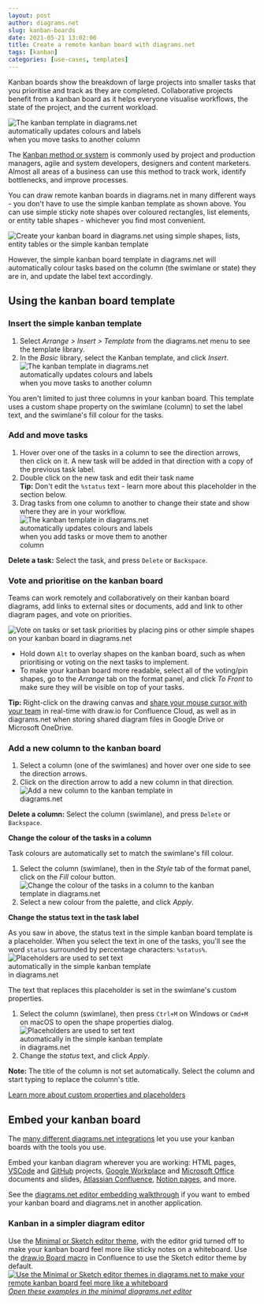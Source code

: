 ```yaml
---
layout: post
author: diagrams.net
slug: kanban-boards
date: 2021-05-21 13:02:00
title: Create a remote kanban board with diagrams.net
tags: [kanban]
categories: [use-cases, templates]
---
```


Kanban boards show the breakdown of large projects into smaller tasks that you prioritise and track as they are completed. Collaborative projects benefit from a kanban board as it helps everyone visualise workflows, the state of the project, and the current workload.

<img src="/assets/img/blog/kanban-template-example.png" style="width=100%;max-width:300px;height:auto;"  alt="The kanban template in diagrams.net automatically updates colours and labels when you move tasks to another column">

The [Kanban method or system](https://en.wikipedia.org/wiki/Kanban) is commonly used by project and production managers, agile and system developers, designers and content marketers. Almost all areas of a business can use this method to track work, identify bottlenecks, and improve processes. 

You can draw remote kanban boards in diagrams.net in many different ways - you don't have to use the simple kanban template as shown above. You can use simple sticky note shapes over coloured rectangles, list elements, or entity table shapes - whichever you find most convenient. 

<img src="/assets/img/blog/kanban-template-alternatives.png" style="width=100%;max-width:600px;height:auto;"  alt="Create your kanban board in diagrams.net using simple shapes, lists, entity tables or the simple kanban template">

However, the simple kanban board template in diagrams.net will automatically colour tasks based on the column (the swimlane or state) they are in, and update the label text accordingly. 

## Using the kanban board template

### Insert the simple kanban template

1. Select _Arrange > Insert > Template_ from the diagrams.net menu to see the template library. 
2. In the _Basic_ library, select the Kanban template, and click _Insert_. 
<br /><img src="/assets/img/blog/kanban-template-insert.png" style="width=100%;max-width:300px;height:auto;"  alt="The kanban template in diagrams.net automatically updates colours and labels when you move tasks to another column">

You aren't limited to just three columns in your kanban board. This template uses a custom shape property on the swimlane (column) to set the label text, and the swimlane's fill colour for the tasks.

### Add and move tasks

1. Hover over one of the tasks in a column to see the direction arrows, then click on it. A new task will be added in that direction with a copy of the previous task label. 
2. Double click on the new task and edit their task name 
<br />**Tip:** Don't edit the ``%status`` text - learn more about this placeholder in the section below. 
3. Drag tasks from one column to another to change their state and show where they are in your workflow.
<br /><img src="/assets/img/blog/kanban-template-use.gif" style="width=100%;max-width:300px;height:auto;"  alt="The kanban template in diagrams.net automatically updates colours and labels when you add tasks or move them to another column">

**Delete a task:** Select the task, and press ``Delete`` or ``Backspace``.

### Vote and prioritise on the kanban board

Teams can work remotely and collaboratively on their kanban board diagrams, add links to external sites or documents, add and link to other diagram pages, and vote on priorities.

<img src="/assets/img/blog/kanban-template-vote.png" style="width=100%;max-width:500px;height:auto;"  alt="Vote on tasks or set task priorities by placing pins or other simple shapes on your kanban board in diagrams.net">

* Hold down ``Alt`` to overlay shapes on the kanban board, such as when prioritising or voting on the next tasks to implement.
* To make your kanban board more readable, select all of the voting/pin shapes, go to the _Arrange_ tab on the format panel, and click _To Front_ to make sure they will be visible on top of your tasks.

**Tip:** Right-click on the drawing canvas and [share your mouse cursor with your team](/blog/concurrent-editing.html) in real-time with draw.io for Confluence Cloud, as well as in diagrams.net when storing shared diagram files in Google Drive or Microsoft OneDrive.


### Add a new column to the kanban board

1. Select a column (one of the swimlanes) and hover over one side to see the direction arrows.
2. Click on the direction arrow to add a new column in that direction.
<br /><img src="/assets/img/blog/kanban-template-add-column.gif" style="width=100%;max-width:400px;height:auto;"  alt="Add a new column to the kanban template in diagrams.net">

**Delete a column:** Select the column (swimlane), and press ``Delete`` or ``Backspace``.

**Change the colour of the tasks in a column**

Task colours are automatically set to match the swimlane's fill colour.

1. Select the column (swimlane), then in the _Style_ tab of the format panel, click on the _Fill_ colour button.
<br /><img src="/assets/img/blog/kanban-template-recolour-column.png" style="width=100%;max-width:400px;height:auto;"  alt="Change the colour of the tasks in a column to the kanban template in diagrams.net">
2. Select a new colour from the palette, and click _Apply_.

**Change the status text in the task label**

As you saw in above, the status text in the simple kanban board template is a placeholder. When you select the text in one of the tasks, you'll see the word ``status`` surrounded by percentage characters: ``%status%``. 
<br /><img src="/assets/img/blog/kanban-template-label-placeholder.png" style="width=100%;max-width:300px;height:auto;"  alt="Placeholders are used to set text automatically in the simple kanban template in diagrams.net">

The text that replaces this placeholder is set in the swimlane's custom properties.

1. Select the column (swimlane), then press ``Ctrl+M`` on Windows or ``Cmd+M`` on macOS to open the shape properties dialog. 
<br /><img src="/assets/img/blog/kanban-template-relabel-column.png" style="width=100%;max-width:300px;height:auto;"  alt="Placeholders are used to set text automatically in the simple kanban template in diagrams.net">
2. Change the _status_ text, and click _Apply_.

**Note:** The title of the column is not set automatically. Select the column and start typing to replace the column's title.

[Learn more about custom properties and placeholders](/blog/placeholders.html)

## Embed your kanban board

The [many different diagrams.net integrations](/integrations.html) let you use your kanban boards with the tools you use. 

Embed your kanban diagram wherever you are working: HTML pages, [VSCode](/blog/embed-diagrams-vscode.html) and [GitHub](/blog/embed-diagrams-github-markdown.html) projects, [Google Workplace](/blog/diagrams-google-docs.html) and [Microsoft Office](/doc/faq/microsoft-office-diagrams.html) documents and slides, [Atlassian Confluence](/doc/drawio-confluence-cloud.html), [Notion pages](/embed-diagrams-notion.html), and more. 

See the [diagrams.net editor embedding walkthrough](/blog/embedding-walkthrough.html) if you want to embed your kanban board and diagrams.net in another application.

### Kanban in a simpler diagram editor

Use the [Minimal or Sketch editor theme](/blog/diagram-editor-theme.html), with the editor grid turned off to make your kanban board feel more like sticky notes on a whiteboard. Use the [draw.io Board macro](/blog/drawio-board-macro.html) in Confluence to use the Sketch editor theme by default.
<br />[<img src="/assets/img/blog/kanban-template-examples-minimal.png" style="width=100%;max-width:600px;height:auto;"  alt="Use the Minimal or Sketch editor themes in diagrams.net to make your remote kanban board feel more like a whiteboard">](https://app.diagrams.net/?ui=min&title=kanban.drawio#R7Z1bd5u6EoB%2FTR7jxd34Mfd2r6Tpanr23n3aSwZsq8HIBZxLf%2F2RhIQBCQenGHCstCuxJYwBfTOjGWbEiXmxfLmJwWpxh%2FwgPDE0%2F%2BXEvDwxDNPRLfyHtLxmLbqljbOWeQz9rE3bNDzA3wHbkLeuoR8krC1rShEKU7gqN3ooigIvLbWBOEbP5c1mKPRLDSswD0qHQRoePBAGwmb%2FQD9dZK2uMd60fwrgfMG%2FWXcmWc8S8I3ZjpMF8NFzocm8OjEvYoTS7NXy5SIIydUrX5frmt78wOIgSpt8wH%2B8XM%2FvX%2BJQBz%2FWn%2F810cNf2qmZ7eUJhGt2wuxg01d%2BBWK0jvyA7EQ7Mc%2BfFzANHlbAI73PeNBx2yJdhvidjl8mj0HqLdibBfAW6zi4IRtdWrhhhWCUBvHVEz7khO1whqL0GixhSAg5iz2yfw%2F3GtolWOPrGsRsowe0jum3LtIUD75hm2f4Fz5d8otskIzmCM3DAKxgMvLQknZ4Cd30epZ9BX5Z%2BhLbOK9%2BTYagQY8NhuEFClFMr4Q5c73A88hZpjF6DAo9U9e2bPIJcVDYOD0FcRq8FJrYIN0EaBmkMT4yjfWeOhb7DJOZU4Mz9bwh0NTsrG1RoM8xXUY%2Bo36e730DBn7B2JBz8ms6uf8F%2Fvf08%2FnOvnxE6GZqXZ%2FaYwGU74jINRJ4SZ7hMgRRwK8n6yFA4Ose%2BrfgFa3JAScp8B75u%2FMFiuFvvD3IUUpBnI%2BGs2U0Np98IHtkXMVBgj%2F7lY%2BEXmm6Ay%2BlDW9BkrIGD4UhWCVwmh%2F3EsRzGJ2jNMVUZRvVI8DP%2F7pyuPSnDJk%2BqYpMC%2FxY7riCj6kJ%2BGA9LOKj6%2Ba%2B8HFFfEDyiFt0gR98mqlwgSOUAVW4pqwJhHAe4bdhMCMfI9cJYvV9xppTRDRUghUWjOa3dBuqiljLN3b2pAnhz85CqqIX0PeDiMCBUpCCjASNazB6dexz%2FB9fxAttZJ%2FY%2BMAv8Ht98x7%2FJ5vH6QWK8LkASAc0wJg9BwS1XTnYLpZv08FowJLUiAW%2BXfsoTOpQEE2PQmGfKNhGzyg4Wh0KpkKhUxTGbjMUTHtfKOgCCpf4os57m134duD61mBmF64xNR1nALMLx3z%2F7MLaFzxGnR6xlB75Az3iNKdjKLMLR3RoGQq2QqFTFPqfXTh1KDgKhU5RaDy72BsKtmR2gUeyt8kFCNzZcEIXjucG09kAJhfjd4cu3H0FvhxJ4CvTImOlRf5Ei9iN4RjM3KI2iOUqFDpFoencYm8GRTdEi1IbD1%2BAFXnJRqBkHMxMaWMDACNyByIzNYISLxsfuqPc%2BMzgS%2BB%2Fy%2B5zUUuBnm%2Fxzoq3V4p2jJPmBVF2z6NkQ3TRVjW46dG32bBMq2Q2LAkerswj5dZlD3yIUc5aMPC5pxCE3wIvBdGcMlJGgFxjP0ar79iWB9zUS%2B%2BliZqFqg7amekW%2BnJanA7E7IIMUDNsxKyxapBNGGRjv7%2BhN8Wo5l3gw%2FVyNwDo7eyC0v7jscXHwPen1xiKdsZs0njMCoM0dkYTw7XHukV%2Fu1anQyZGH2tvT3U7aJWJQXkK4AxkGF%2B2DmFREjVzpPF%2B%2FFt3Oh1lMUyodHIXOtnpXyeLYcFbLDPHoZBz7g9IIVt1CnlHkf1ACnmHYTwUhSw6UUohd6GQJ%2F0rZDE4fyzauPloDUYb18ZAxTyNo9HGzYfxULSxGN6sScE47IBWntkx4CQLY3ABLVMFtFpRG25jFgYT0LLEgNYn%2FL3HYq%2FfFc6y3ZGZq3rLNK1ODbZVG88SE6KOxmDvHM%2BqG8OiJBr6yMntte04nVpsbhaUTu5YJ%2Fcf0LLEgNYR6eQc%2FEPSybUhLTEz8Vh08g7jeDA6Wc2T%2B9HJ%2Fce0bHGefDw3GawDnCbbtdNkMUP4aFTyB5wmywJbsuzfA49r8aTi4eb3uvo741ra%2FnSA8qFaURsHGNeyGyx%2B8TGNdQ79Tsba7HZ0av0lMfH%2BWIzzDuP2clIrZXa346hu8vejYPsPUtlHe5PfftdN%2Fo4VbO1dfbGc5WgU7M539btUsNIVvN6RuhyhlAzKG0t5TYH3OKeLf92v0xBGXGh8ED%2FekyFJiaLRRpot%2BiLX19eTc0PwRQoFUNzVSVBITu%2FchzGmCCIy7kxvzmPgQzxgl4WuCOvZRaGv%2FJ3GmbAGWb7qGn1TXNursNYXyQb4CecU6EtDYlKkq5kNaeWyFpyzU3tslryzU4PfR3yrzsppoc5KCrfonNVVWbGCuwK%2FggNdrapbYtVBVRj1rGvr44h5B%2BsUMXj0Oqo%2F1tJ3rQBlWCO7jJTJZ%2B8FpPiaDaUizhbqeaVEvSOxWKlLpS6bqEtdNhfoVF1KilLfytNUcCu4ZXA71bmAJFTbKdsNfEm1Uu0OOa5tUGJqVoUSR7z5s7%2BVaqWc1Hq19alvSgcqHSihO18%2B4rXa0JsSbJqir7yh4XlDuivxhkSrypdK7sQbql2Ltz4nTSlLpSybKMu8LLE3ZamL%2BVhvpvcouhXdMrqNKt1iGKtjuMW4v%2FKH6v2ht3OjWsDEqvrMnT63Q46JGEE%2FMZwwpWrlCb%2Bck5ebxIqsC39VoVcpS6Usd5ACnaum4dxG4s81eSsDVLlNg3ObdKfRPSRbolX35jXptTeR6jMnlK5UurKBruz0HpI0B0ZSWShCLV8nm4ziu9fJNq0T2XrY1cWvJU2N18MmLbL1sCVZ8Vxqirh9DeIl3gwfg6HdYYGsqjyadiSq%2FZrFfMn5naPYp9UE%2BcEXktMyMeYPHTSKQkbTIGFCNr5bhyl8oJueSMsCZjb5J5360h92DoX27KclwE1NmA2MR2JkYGxIGLe5l7UD5Gj6kzwG0tBCMA1CppzviX645xiDdM329yVg5VnbJcIqnCITIbkwiEP2NkBM%2B2sVcdAl5PCEOZ4Rl1NsS8HbJopl%2FAyNNz1ke%2BZtgkBJRFG%2Bhr0oeWUT0dRGVWg%2B02w8d6vInStldbt2a16nIClnkqXRWu7uD8%2FDbxmv9ezmN%2FAz12wal%2Bhzfq0RzzE%2BzUwttnOa7qxe6EXh%2FRtfLtsNJiiq39EzOy%2ByK2z9l0Rh449qu34LbOVYyfZ%2FuCObST2JSeYubrbf8nfhZihpyy5X0R1ehXgOt0AhFqDyE2a3q5LxVlXyVohGVC8F6djy8AqmL77nWbibyBB1cmKPiZLcgpXsTkmj%2FR3EPohAdabmskP7h8uHXpFYidW5pj87SLLVWJJZLzcx%2FHkCDb1Sd%2FfM3eZyrSu5%2FhBybSu5Hopc64MQbEMJ9ocQbEcJ9lAEu2eLfXn%2F%2BcuN6EN%2BJmK5itEcu0ZJE6Jc5U0OxZvUNMfRKoHJPXmTvNctMz0M79JSxupDGKuJMlZtGavm5dYD9i5tJdcfQa6zemIl10OQ62F4l44S7A8h2IYS7KEIdu%2Fe5Zcr0bm8QMtVGKR4aBrApG%2BFSTmWHTqW%2BvmZfmVUKN%2BrY2k6Q3Qsx8pOfQg7ZSo71ZKdsndOoRmiY%2Bkquf4Qcr09s0nJdYdy3bNjeeZ5wSqfaBbnoOUeztMXa2VdfDr1Tlc%2BWqb%2FfV74V%2Ben%2BvYApJqC7nUKWplqVjPnHFc73%2BsU1LbUFFSZqj83VVLVYqgY6DtM1RYtraagSq6HINfbo1ZKrjuU6w6noEItkhwOcb2bB0giohQS6D2%2BUnFM6XtSaJdwDvFsVSOrBOM%2FMV%2BsmHQiIuPpgnzAj8EzXTtH80D0BBI%2B891SDVo7F6s0Na8alfFdLttXFaHi2nTlglBzItaDjieyZXRaWINZzqm4js4tTIiK3jwypkAo3EB4E%2BA%2BEPJeYungNAbsmBSNg6ex6vScupI1H7gn1AmMvIK0VJ08DUs6chaTy8cYvIpSUldsaN%2BCENCaX0XjodJou5VqeUNSLG%2FyquNOeGywUA1H4JbM8r%2BiBLLK86xUtggZryynFbAgWeQo1EeASlNEthNakr98mWOoFiOIkhH8CqMir0Y2BdM039dK68mYvMOyNE3AvphTquAUit3tykoOujaR1ALrkhknX0ysfdN9wHQSNqV0EjbldBI2FZ1yOseTKp2ySvVO6WywFsNg6ZzNgC2l03XtGjonk7GiU06nUV1qeQB0Nniy12DpVJa9Vd1pVXSn0zucDdaLHyycyrC3a9gr6zI6dt9wiovUHw6cyq63CicPVA4HTjHofjhwKrPeKpxVh91w%2BoZTjLQfDpzKrLdr1itzzs3T5vqCU7Li%2FOHQqex6m3QK%2FvoA6FSReEVn1mtaVTo1o3c8VShe4cnw5J%2FJ8ewdThWJV3ByOKvPgtH03vEUV6T%2Fm6bFXX%2BNIYoxiUmTpx2oHI4hAKZX0jLx6EpjQtInxe0txe2QrbOaPLaqAE2jOnnsPSxkqHuRCk%2BOp5DHYfaOp7obqfDkeFYfZ9Q7nOpupIKT%2BzaVW%2BX6pMsMzR%2FLbz9%2B%2Byg0Xp1FHMGpB%2F%2F6IcnQ%2FE7T1hNeCfQIoimt3UsD3AJoNRB51toSUN7IhdTWKx93kIHyMAjrmLwCkU8%2BlJUT0gJD0joFSVY9tCnSwB9ZLyNVINQdxQKyErDrKbb0aha8qZkCxJYre2bcuyrbYoTSQt8NUVp3yCcVq1f%2FBw%3D%3D)
<br />[_Open these examples in the minimal diagrams.net editor_](https://app.diagrams.net/?ui=min&title=kanban.drawio#R7Z1bd5u6EoB%2FTR7jxd34Mfd2r6Tpanr23n3aSwZsq8HIBZxLf%2F2RhIQBCQenGHCstCuxJYwBfTOjGWbEiXmxfLmJwWpxh%2FwgPDE0%2F%2BXEvDwxDNPRLfyHtLxmLbqljbOWeQz9rE3bNDzA3wHbkLeuoR8krC1rShEKU7gqN3ooigIvLbWBOEbP5c1mKPRLDSswD0qHQRoePBAGwmb%2FQD9dZK2uMd60fwrgfMG%2FWXcmWc8S8I3ZjpMF8NFzocm8OjEvYoTS7NXy5SIIydUrX5frmt78wOIgSpt8wH%2B8XM%2FvX%2BJQBz%2FWn%2F810cNf2qmZ7eUJhGt2wuxg01d%2BBWK0jvyA7EQ7Mc%2BfFzANHlbAI73PeNBx2yJdhvidjl8mj0HqLdibBfAW6zi4IRtdWrhhhWCUBvHVEz7khO1whqL0GixhSAg5iz2yfw%2F3GtolWOPrGsRsowe0jum3LtIUD75hm2f4Fz5d8otskIzmCM3DAKxgMvLQknZ4Cd30epZ9BX5Z%2BhLbOK9%2BTYagQY8NhuEFClFMr4Q5c73A88hZpjF6DAo9U9e2bPIJcVDYOD0FcRq8FJrYIN0EaBmkMT4yjfWeOhb7DJOZU4Mz9bwh0NTsrG1RoM8xXUY%2Bo36e730DBn7B2JBz8ms6uf8F%2Fvf08%2FnOvnxE6GZqXZ%2FaYwGU74jINRJ4SZ7hMgRRwK8n6yFA4Ose%2BrfgFa3JAScp8B75u%2FMFiuFvvD3IUUpBnI%2BGs2U0Np98IHtkXMVBgj%2F7lY%2BEXmm6Ay%2BlDW9BkrIGD4UhWCVwmh%2F3EsRzGJ2jNMVUZRvVI8DP%2F7pyuPSnDJk%2BqYpMC%2FxY7riCj6kJ%2BGA9LOKj6%2Ba%2B8HFFfEDyiFt0gR98mqlwgSOUAVW4pqwJhHAe4bdhMCMfI9cJYvV9xppTRDRUghUWjOa3dBuqiljLN3b2pAnhz85CqqIX0PeDiMCBUpCCjASNazB6dexz%2FB9fxAttZJ%2FY%2BMAv8Ht98x7%2FJ5vH6QWK8LkASAc0wJg9BwS1XTnYLpZv08FowJLUiAW%2BXfsoTOpQEE2PQmGfKNhGzyg4Wh0KpkKhUxTGbjMUTHtfKOgCCpf4os57m134duD61mBmF64xNR1nALMLx3z%2F7MLaFzxGnR6xlB75Az3iNKdjKLMLR3RoGQq2QqFTFPqfXTh1KDgKhU5RaDy72BsKtmR2gUeyt8kFCNzZcEIXjucG09kAJhfjd4cu3H0FvhxJ4CvTImOlRf5Ei9iN4RjM3KI2iOUqFDpFoencYm8GRTdEi1IbD1%2BAFXnJRqBkHMxMaWMDACNyByIzNYISLxsfuqPc%2BMzgS%2BB%2Fy%2B5zUUuBnm%2Fxzoq3V4p2jJPmBVF2z6NkQ3TRVjW46dG32bBMq2Q2LAkerswj5dZlD3yIUc5aMPC5pxCE3wIvBdGcMlJGgFxjP0ar79iWB9zUS%2B%2BliZqFqg7amekW%2BnJanA7E7IIMUDNsxKyxapBNGGRjv7%2BhN8Wo5l3gw%2FVyNwDo7eyC0v7jscXHwPen1xiKdsZs0njMCoM0dkYTw7XHukV%2Fu1anQyZGH2tvT3U7aJWJQXkK4AxkGF%2B2DmFREjVzpPF%2B%2FFt3Oh1lMUyodHIXOtnpXyeLYcFbLDPHoZBz7g9IIVt1CnlHkf1ACnmHYTwUhSw6UUohd6GQJ%2F0rZDE4fyzauPloDUYb18ZAxTyNo9HGzYfxULSxGN6sScE47IBWntkx4CQLY3ABLVMFtFpRG25jFgYT0LLEgNYn%2FL3HYq%2FfFc6y3ZGZq3rLNK1ODbZVG88SE6KOxmDvHM%2BqG8OiJBr6yMntte04nVpsbhaUTu5YJ%2Fcf0LLEgNYR6eQc%2FEPSybUhLTEz8Vh08g7jeDA6Wc2T%2B9HJ%2Fce0bHGefDw3GawDnCbbtdNkMUP4aFTyB5wmywJbsuzfA49r8aTi4eb3uvo741ra%2FnSA8qFaURsHGNeyGyx%2B8TGNdQ79Tsba7HZ0av0lMfH%2BWIzzDuP2clIrZXa346hu8vejYPsPUtlHe5PfftdN%2Fo4VbO1dfbGc5WgU7M539btUsNIVvN6RuhyhlAzKG0t5TYH3OKeLf92v0xBGXGh8ED%2FekyFJiaLRRpot%2BiLX19eTc0PwRQoFUNzVSVBITu%2FchzGmCCIy7kxvzmPgQzxgl4WuCOvZRaGv%2FJ3GmbAGWb7qGn1TXNursNYXyQb4CecU6EtDYlKkq5kNaeWyFpyzU3tslryzU4PfR3yrzsppoc5KCrfonNVVWbGCuwK%2FggNdrapbYtVBVRj1rGvr44h5B%2BsUMXj0Oqo%2F1tJ3rQBlWCO7jJTJZ%2B8FpPiaDaUizhbqeaVEvSOxWKlLpS6bqEtdNhfoVF1KilLfytNUcCu4ZXA71bmAJFTbKdsNfEm1Uu0OOa5tUGJqVoUSR7z5s7%2BVaqWc1Hq19alvSgcqHSihO18%2B4rXa0JsSbJqir7yh4XlDuivxhkSrypdK7sQbql2Ltz4nTSlLpSybKMu8LLE3ZamL%2BVhvpvcouhXdMrqNKt1iGKtjuMW4v%2FKH6v2ht3OjWsDEqvrMnT63Q46JGEE%2FMZwwpWrlCb%2Bck5ebxIqsC39VoVcpS6Usd5ACnaum4dxG4s81eSsDVLlNg3ObdKfRPSRbolX35jXptTeR6jMnlK5UurKBruz0HpI0B0ZSWShCLV8nm4ziu9fJNq0T2XrY1cWvJU2N18MmLbL1sCVZ8Vxqirh9DeIl3gwfg6HdYYGsqjyadiSq%2FZrFfMn5naPYp9UE%2BcEXktMyMeYPHTSKQkbTIGFCNr5bhyl8oJueSMsCZjb5J5360h92DoX27KclwE1NmA2MR2JkYGxIGLe5l7UD5Gj6kzwG0tBCMA1CppzviX645xiDdM329yVg5VnbJcIqnCITIbkwiEP2NkBM%2B2sVcdAl5PCEOZ4Rl1NsS8HbJopl%2FAyNNz1ke%2BZtgkBJRFG%2Bhr0oeWUT0dRGVWg%2B02w8d6vInStldbt2a16nIClnkqXRWu7uD8%2FDbxmv9ezmN%2FAz12wal%2Bhzfq0RzzE%2BzUwttnOa7qxe6EXh%2FRtfLtsNJiiq39EzOy%2ByK2z9l0Rh449qu34LbOVYyfZ%2FuCObST2JSeYubrbf8nfhZihpyy5X0R1ehXgOt0AhFqDyE2a3q5LxVlXyVohGVC8F6djy8AqmL77nWbibyBB1cmKPiZLcgpXsTkmj%2FR3EPohAdabmskP7h8uHXpFYidW5pj87SLLVWJJZLzcx%2FHkCDb1Sd%2FfM3eZyrSu5%2FhBybSu5Hopc64MQbEMJ9ocQbEcJ9lAEu2eLfXn%2F%2BcuN6EN%2BJmK5itEcu0ZJE6Jc5U0OxZvUNMfRKoHJPXmTvNctMz0M79JSxupDGKuJMlZtGavm5dYD9i5tJdcfQa6zemIl10OQ62F4l44S7A8h2IYS7KEIdu%2Fe5Zcr0bm8QMtVGKR4aBrApG%2BFSTmWHTqW%2BvmZfmVUKN%2BrY2k6Q3Qsx8pOfQg7ZSo71ZKdsndOoRmiY%2Bkquf4Qcr09s0nJdYdy3bNjeeZ5wSqfaBbnoOUeztMXa2VdfDr1Tlc%2BWqb%2FfV74V%2Ben%2BvYApJqC7nUKWplqVjPnHFc73%2BsU1LbUFFSZqj83VVLVYqgY6DtM1RYtraagSq6HINfbo1ZKrjuU6w6noEItkhwOcb2bB0giohQS6D2%2BUnFM6XtSaJdwDvFsVSOrBOM%2FMV%2BsmHQiIuPpgnzAj8EzXTtH80D0BBI%2B891SDVo7F6s0Na8alfFdLttXFaHi2nTlglBzItaDjieyZXRaWINZzqm4js4tTIiK3jwypkAo3EB4E%2BA%2BEPJeYungNAbsmBSNg6ex6vScupI1H7gn1AmMvIK0VJ08DUs6chaTy8cYvIpSUldsaN%2BCENCaX0XjodJou5VqeUNSLG%2FyquNOeGywUA1H4JbM8r%2BiBLLK86xUtggZryynFbAgWeQo1EeASlNEthNakr98mWOoFiOIkhH8CqMir0Y2BdM039dK68mYvMOyNE3AvphTquAUit3tykoOujaR1ALrkhknX0ysfdN9wHQSNqV0EjbldBI2FZ1yOseTKp2ySvVO6WywFsNg6ZzNgC2l03XtGjonk7GiU06nUV1qeQB0Nniy12DpVJa9Vd1pVXSn0zucDdaLHyycyrC3a9gr6zI6dt9wiovUHw6cyq63CicPVA4HTjHofjhwKrPeKpxVh91w%2BoZTjLQfDpzKrLdr1itzzs3T5vqCU7Li%2FOHQqex6m3QK%2FvoA6FSReEVn1mtaVTo1o3c8VShe4cnw5J%2FJ8ewdThWJV3ByOKvPgtH03vEUV6T%2Fm6bFXX%2BNIYoxiUmTpx2oHI4hAKZX0jLx6EpjQtInxe0txe2QrbOaPLaqAE2jOnnsPSxkqHuRCk%2BOp5DHYfaOp7obqfDkeFYfZ9Q7nOpupIKT%2BzaVW%2BX6pMsMzR%2FLbz9%2B%2Byg0Xp1FHMGpB%2F%2F6IcnQ%2FE7T1hNeCfQIoimt3UsD3AJoNRB51toSUN7IhdTWKx93kIHyMAjrmLwCkU8%2BlJUT0gJD0joFSVY9tCnSwB9ZLyNVINQdxQKyErDrKbb0aha8qZkCxJYre2bcuyrbYoTSQt8NUVp3yCcVq1f%2FBw%3D%3D)

